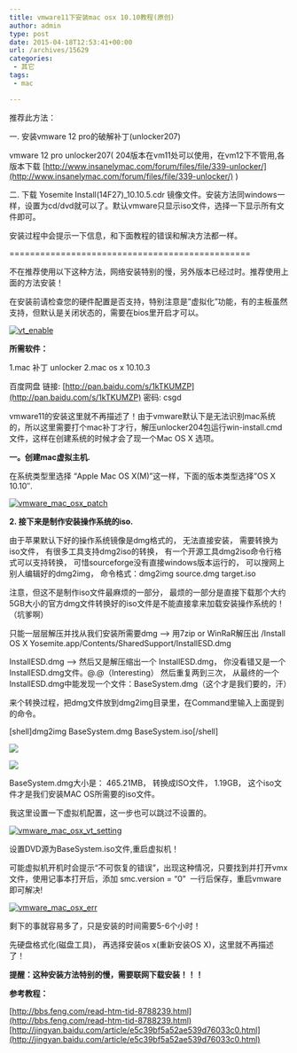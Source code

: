 ```yaml
---
title: vmware11下安装mac osx 10.10教程(原创)
author: admin
type: post
date: 2015-04-18T12:53:41+00:00
url: /archives/15629
categories:
 - 其它
tags:
 - mac

---
```

推荐此方法：

一. 安装vmware 12 pro的破解补丁(unlocker207)

vmware 12 pro
unlocker207( 204版本在vm11处可以使用，在vm12下不管用,各版本下载 [http://www.insanelymac.com/forum/files/file/339-unlocker/](http://www.insanelymac.com/forum/files/file/339-unlocker/) )

二. 下载 Yosemite Install(14F27)_10.10.5.cdr 镜像文件。安装方法同windows一样，设置为cd/dvd就可以了。默认vmware只显示iso文件，选择一下显示所有文件即可。

安装过程中会提示一下信息，和下面教程的错误和解决方法都一样。

===============================================

不在推荐使用以下这种方法，网络安装特别的慢，另外版本已经过时。推荐使用上面的方法安装！

在安装前请检查您的硬件配置是否支持，特别注意是”虚拟化”功能，有的主板虽然支持，但默认是关闭状态的，需要在bios里开启才可以。

[![vt_enable](http://blog.haohtml.com/wp-content/uploads/2015/04/vt_enable.png)][1]

**所需软件：**

1.mac 补丁 unlocker
2.mac os x 10.10.3

百度网盘 链接: [http://pan.baidu.com/s/1kTKUMZP](http://pan.baidu.com/s/1kTKUMZP) 密码: csgd

vmware11的安装这里就不再描述了！由于vmware默认下是无法识别mac系统的，所以这里需要打个mac补丁才行，解压unlocker204包运行win-install.cmd 文件，这样在创建系统的时候才会了现一个Mac OS X 选项。

**一。创建mac虚拟主机.**

在系统类型里选择 “Apple Mac OS X(M)”这一样，下面的版本类型选择”OS X 10.10″.

[![vmware_mac_osx_patch](http://blog.haohtml.com/wp-content/uploads/2015/04/vmware_mac_osx_patch.png)][2]

**2. 接下来是制作安装操作系统的iso.**

由于苹果默认下好的操作系统镜像是dmg格式的， 无法直接安装， 需要转换为iso文件， 有很多工具支持dmg2iso的转换， 有一个开源工具dmg2iso命令行格式可以支持转换， 可惜sourceforge没有直接windows版本运行的， 可以搜网上别人编辑好的dmg2img， 命令格式：dmg2img source.dmg target.iso

注意，但这不是制作iso文件最麻烦的一部分， 最烦的一部分是直接下载那个大约5GB大小的官方dmg文件转换好的iso文件是不能直接拿来加载安装操作系统的！（坑爹啊）

只能一层层解压并找从我们安装所需要dmg –> 用7zip or WinRaR解压出 /Install OS X Yosemite.app/Contents/SharedSupport/InstallESD.dmg

InstallESD.dmg –> 然后又是解压缩出一个 InstallESD.dmg， 你没看错又是一个InstallESD.dmg文件。@.@（Interesting）
然后重复两到三次， 从最终的一个InstallESD.dmg中能发现一个文件：BaseSystem.dmg（这个才是我们要的，汗）

来个转换过程，把dmg文件放到dmg2img目录里，在Command里输入上面提到的命令。

[shell]dmg2img BaseSystem.dmg BaseSystem.iso[/shell]

![](http://images.weiphone.net/data/attachment/forum/201501/12/085142u7kaglll1s4xy64f.png)

![](http://images.weiphone.net/data/attachment/forum/201501/12/085141g0l33w33wr339r33.png)

BaseSystem.dmg大小是： 465.21MB， 转换成ISO文件， 1.19GB， 这个iso文件才是我们安装MAC OS所需要的iso文件。

我这里设置一下虚拟机配置，这一步也可以跳过不设置的。

[![vmware_mac_osx_vt_setting](http://blog.haohtml.com/wp-content/uploads/2015/04/vmware_mac_osx_vt_setting.png)][3]

设置DVD源为BaseSystem.iso文件,重启虚拟机！

可能虚拟机开机时会提示“不可恢复的错误”，出现这种情况，只要找到并打开vmx文件，使用记事本打开后，添加 smc.version = “0”  一行后保存，重启vmware即可解决!

[![vmware_mac_osx_err](http://blog.haohtml.com/wp-content/uploads/2015/04/vmware_mac_osx_err.png)][4]

剩下的事就容易多了，只是安装的时间需要5-6个小时！

先硬盘格式化(磁盘工具)，
再选择安装os x(重新安装OS X)，这里就不再描述了！

**提醒：这种安装方法特别的慢，需要联网下载安装！！！**

**参考教程：**

[http://bbs.feng.com/read-htm-tid-8788239.html](http://bbs.feng.com/read-htm-tid-8788239.html) [http://jingyan.baidu.com/article/e5c39bf5a52ae539d76033c0.html](http://jingyan.baidu.com/article/e5c39bf5a52ae539d76033c0.html)

 [1]: http://blog.haohtml.com/wp-content/uploads/2015/04/vt_enable.png
 [2]: http://blog.haohtml.com/wp-content/uploads/2015/04/vmware_mac_osx_patch.png
 [3]: http://blog.haohtml.com/wp-content/uploads/2015/04/vmware_mac_osx_vt_setting.png
 [4]: http://blog.haohtml.com/wp-content/uploads/2015/04/vmware_mac_osx_err.png